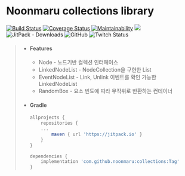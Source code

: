 # Noonmaru collections library
[![Build Status](https://travis-ci.org/noonmaru/collections.svg?branch=master)](https://travis-ci.org/noonmaru/collections)
[![Coverage Status](https://coveralls.io/repos/github/noonmaru/collections/badge.svg?branch=master)](https://coveralls.io/github/noonmaru/collections?branch=master)
[![Maintainability](https://api.codeclimate.com/v1/badges/62488473d09f07d0935a/maintainability)](https://codeclimate.com/github/noonmaru/collections/maintainability)
[![](https://jitpack.io/v/noonmaru/collections.svg)](https://jitpack.io/#noonmaru/collections)
![JitPack - Downloads](https://img.shields.io/jitpack/dm/github/noonmaru/collections)
![GitHub](https://img.shields.io/github/license/noonmaru/collections)
![Twitch Status](https://img.shields.io/twitch/status/hptgrm)

> * #### Features
>   * Node - 노드기반 컬렉션 인터페이스
>   * LinkedNodeList - NodeCollection을 구현한 List
>   * EventNodeList - Link, Unlink 이벤트를 확인 가능한 LinkedNodeList
>   * RandomBox - 요소 빈도에 따라 무작위로 반환하는 컨테이너
> * #### Gradle
>   ```groovy
>   allprojects {
>       repositories {
>      	...
>       	maven { url 'https://jitpack.io' }
>       }
>   }
>   ```
>   ```groovy
>   dependencies {
>       implementation 'com.github.noonmaru:collections:Tag'
>  	}
>   ```
